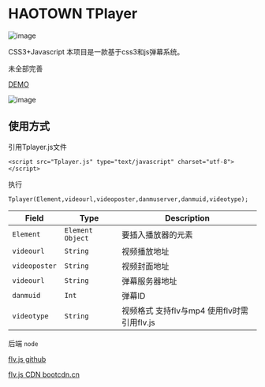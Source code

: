 # HAOTOWN TPlayer
![image](https://ooo.0o0.ooo/2016/12/16/585359df46d72.png)

CSS3+Javascript 本项目是一款基于css3和js弹幕系统。

未全部完善 

[DEMO](https://haocity.github.io/Tplayer/)

![image](https://ooo.0o0.ooo/2016/12/20/5858df24293f5.png)

## 使用方式
引用Tplayer.js文件
```
<script src="Tplayer.js" type="text/javascript" charset="utf-8"></script>
```
执行
```
Tplayer(Element,videourl,videoposter,danmuserver,danmuid,videotype);
```

| Field              | Type                  | Description                              |
| ------------------ | --------------------- | ---------------------------------------- |
| `Element`          | `Element Object`      | 要插入播放器的元素                       |
| `videourl`         | `String`              | 视频播放地址                             |
| `videoposter`      | `String`              | 视频封面地址                             |
| `videourl`         | `String`              | 弹幕服务器地址                           |
| `danmuid`          | `Int`              	 | 弹幕ID                                   |
| `videotype`        | `String`              | 视频格式 支持flv与mp4 使用flv时需引用flv.js |


后端 `node`

[flv.js github](https://github.com/Bilibili/flv.js/)

[flv.js CDN bootcdn.cn](http://www.bootcdn.cn/flv.js/)

